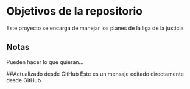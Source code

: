 # Objetivos de la repositorio

Este proyecto se encarga de manejar los planes de la liga de la justicia


## Notas
Pueden hacer lo que quieran...

##Actualizado desde GitHub
Este es un mensaje editado directamente desde GitHub
